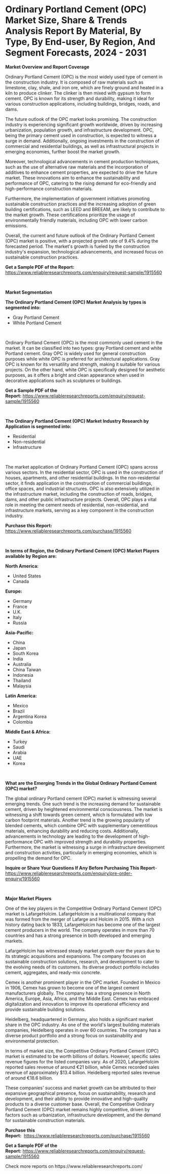 <p><h1>Ordinary Portland Cement (OPC) Market Size, Share & Trends Analysis Report By Material, By Type, By End-user, By Region, And Segment Forecasts, 2024 - 2031</h1></p><p><strong>Market Overview and Report Coverage</strong></p>
<p><p>Ordinary Portland Cement (OPC) is the most widely used type of cement in the construction industry. It is composed of raw materials such as limestone, clay, shale, and iron ore, which are finely ground and heated in a kiln to produce clinker. The clinker is then mixed with gypsum to form cement. OPC is known for its strength and durability, making it ideal for various construction applications, including buildings, bridges, roads, and dams.</p><p>The future outlook of the OPC market looks promising. The construction industry is experiencing significant growth worldwide, driven by increasing urbanization, population growth, and infrastructure development. OPC, being the primary cement used in construction, is expected to witness a surge in demand. Additionally, ongoing investments in the construction of commercial and residential buildings, as well as infrastructural projects in emerging economies, further boost the market growth.</p><p>Moreover, technological advancements in cement production techniques, such as the use of alternative raw materials and the incorporation of additives to enhance cement properties, are expected to drive the future market. These innovations aim to enhance the sustainability and performance of OPC, catering to the rising demand for eco-friendly and high-performance construction materials.</p><p>Furthermore, the implementation of government initiatives promoting sustainable construction practices and the increasing adoption of green building certifications, such as LEED and BREEAM, are likely to contribute to the market growth. These certifications prioritize the usage of environmentally friendly materials, including OPC with lower carbon emissions.</p><p>Overall, the current and future outlook of the Ordinary Portland Cement (OPC) market is positive, with a projected growth rate of 9.4% during the forecasted period. The market's growth is fueled by the construction industry's expansion, technological advancements, and increased focus on sustainable construction practices.</p></p>
<p><strong>Get a Sample PDF of the Report:</strong> <a href="https://www.reliableresearchreports.com/enquiry/request-sample/1915560">https://www.reliableresearchreports.com/enquiry/request-sample/1915560</a></p>
<p>&nbsp;</p>
<p><strong>Market Segmentation</strong></p>
<p><strong>The Ordinary Portland Cement (OPC) Market Analysis by types is segmented into:</strong></p>
<p><ul><li>Gray Portland Cement</li><li>White Portland Cement</li></ul></p>
<p>&nbsp;</p>
<p><p>Ordinary Portland Cement (OPC) is the most commonly used cement in the market. It can be classified into two types: gray Portland cement and white Portland cement. Gray OPC is widely used for general construction purposes while white OPC is preferred for architectural applications. Gray OPC is known for its versatility and strength, making it suitable for various projects. On the other hand, white OPC is specifically designed for aesthetic purposes, as it offers a bright and clean appearance when used in decorative applications such as sculptures or buildings.</p></p>
<p><strong>Get a Sample PDF of the Report:</strong>&nbsp;<a href="https://www.reliableresearchreports.com/enquiry/request-sample/1915560">https://www.reliableresearchreports.com/enquiry/request-sample/1915560</a></p>
<p>&nbsp;</p>
<p><strong>The Ordinary Portland Cement (OPC) Market Industry Research by Application is segmented into:</strong></p>
<p><ul><li>Residential</li><li>Non-residential</li><li>Infrastructure</li></ul></p>
<p>&nbsp;</p>
<p><p>The market application of Ordinary Portland Cement (OPC) spans across various sectors. In the residential sector, OPC is used in the construction of houses, apartments, and other residential buildings. In the non-residential sector, it finds application in the construction of commercial buildings, office spaces, and industrial structures. OPC is also extensively utilized in the infrastructure market, including the construction of roads, bridges, dams, and other public infrastructure projects. Overall, OPC plays a vital role in meeting the cement needs of residential, non-residential, and infrastructure markets, serving as a key component in the construction industry.</p></p>
<p><strong>Purchase this Report:</strong>&nbsp; <a href="https://www.reliableresearchreports.com/purchase/1915560">https://www.reliableresearchreports.com/purchase/1915560</a></p>
<p>&nbsp;</p>
<p><strong>In terms of Region, the Ordinary Portland Cement (OPC) Market Players available by Region are:</strong></p>
<p>
    <p> <strong> North America: </strong>
        <ul>
            <li>United States</li>
            <li>Canada</li>
        </ul>
        </p> 
    <p> <strong> Europe: </strong>
        <ul>
            <li>Germany</li>
            <li>France</li>
            <li>U.K.</li>
            <li>Italy</li>
            <li>Russia</li>
        </ul>
        </p> 
    <p> <strong> Asia-Pacific: </strong>
        <ul>
            <li>China</li>
            <li>Japan</li>
            <li>South Korea</li>
            <li>India</li>
            <li>Australia</li>
            <li>China Taiwan</li>
            <li>Indonesia</li>
            <li>Thailand</li>
            <li>Malaysia</li>
        </ul>
        </p> 
    <p> <strong> Latin America: </strong>
        <ul>
            <li>Mexico</li>
            <li>Brazil</li>
            <li>Argentina Korea</li>
            <li>Colombia</li>
        </ul>
        </p> 
    <p> <strong> Middle East & Africa: </strong>
        <ul>
            <li>Turkey</li>
            <li>Saudi</li>
            <li>Arabia</li>
            <li>UAE</li>
            <li>Korea</li>
        </ul>
    </p>
    </p>
<p>&nbsp;</p>
<p><strong>What are the Emerging Trends in the Global Ordinary Portland Cement (OPC) market?</strong></p>
<p><p>The global ordinary Portland cement (OPC) market is witnessing several emerging trends. One such trend is the increasing demand for sustainable cement, driven by heightened environmental consciousness. The market is witnessing a shift towards green cement, which is formulated with low carbon footprint materials. Another trend is the growing popularity of blended cements, which combine OPC with supplementary cementitious materials, enhancing durability and reducing costs. Additionally, advancements in technology are leading to the development of high-performance OPC with improved strength and durability properties. Furthermore, the market is witnessing a surge in infrastructure development and construction activities, particularly in emerging economies, which is propelling the demand for OPC.</p></p>
<p><strong>Inquire or Share Your Questions If Any Before Purchasing This Report</strong>- <a href="https://www.reliableresearchreports.com/enquiry/pre-order-enquiry/1915560">https://www.reliableresearchreports.com/enquiry/pre-order-enquiry/1915560</a></p>
<p>&nbsp;</p>
<p><strong>Major Market Players</strong></p>
<p><p>One of the key players in the Competitive Ordinary Portland Cement (OPC) market is LafargeHolcim. LafargeHolcim is a multinational company that was formed from the merger of Lafarge and Holcim in 2015. With a rich history dating back to 1833, LafargeHolcim has become one of the largest cement producers in the world. The company operates in more than 70 countries and has a strong presence in both developed and emerging markets.</p><p>LafargeHolcim has witnessed steady market growth over the years due to its strategic acquisitions and expansions. The company focuses on sustainable construction solutions, research, and development to cater to the evolving needs of its customers. Its diverse product portfolio includes cement, aggregates, and ready-mix concrete.</p><p>Cemex is another prominent player in the OPC market. Founded in Mexico in 1906, Cemex has grown to become one of the largest cement manufacturers globally. The company has a strong presence in North America, Europe, Asia, Africa, and the Middle East. Cemex has embraced digitalization and innovation to improve its operational efficiency and provide sustainable building solutions.</p><p>Heidelberg, headquartered in Germany, also holds a significant market share in the OPC industry. As one of the world's largest building materials companies, Heidelberg operates in over 60 countries. The company has a diverse product portfolio and a strong focus on sustainability and environmental protection.</p><p>In terms of market size, the Competitive Ordinary Portland Cement (OPC) market is estimated to be worth billions of dollars. However, specific sales revenue figures for the listed companies vary. As of 2020, LafargeHolcim reported sales revenue of around €21 billion, while Cemex recorded sales revenue of approximately $13.4 billion. Heidelberg reported sales revenue of around €18.6 billion.</p><p>These companies' success and market growth can be attributed to their expansive geographical presence, focus on sustainability, research and development, and their ability to provide innovative and high-quality products to a diverse customer base. Overall, the Competitive Ordinary Portland Cement (OPC) market remains highly competitive, driven by factors such as urbanization, infrastructure development, and the demand for sustainable construction materials.</p></p>
<p><strong>Purchase this Report:</strong>&nbsp;&nbsp;<a href="https://www.reliableresearchreports.com/purchase/1915560">https://www.reliableresearchreports.com/purchase/1915560</a></p>
<p></p>
<p><strong>Get a Sample PDF of the Report:</strong>&nbsp;<a href="https://www.reliableresearchreports.com/enquiry/request-sample/1915560">https://www.reliableresearchreports.com/enquiry/request-sample/1915560</a></p>
<p>Check more reports on https://www.reliableresearchreports.com/</p>